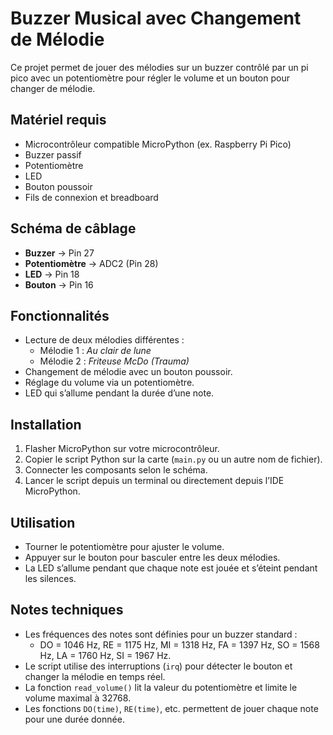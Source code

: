 # Buzzer Musical avec Changement de Mélodie

Ce projet permet de jouer des mélodies sur un buzzer contrôlé par un pi pico avec un potentiomètre pour régler le volume et un bouton pour changer de mélodie.

## Matériel requis

- Microcontrôleur compatible MicroPython (ex. Raspberry Pi Pico)
- Buzzer passif
- Potentiomètre
- LED
- Bouton poussoir
- Fils de connexion et breadboard

## Schéma de câblage

- **Buzzer** → Pin 27  
- **Potentiomètre** → ADC2 (Pin 28)  
- **LED** → Pin 18  
- **Bouton** → Pin 16 

## Fonctionnalités

- Lecture de deux mélodies différentes :
  - Mélodie 1 : *Au clair de lune*  
  - Mélodie 2 : *Friteuse McDo (Trauma)*
- Changement de mélodie avec un bouton poussoir.
- Réglage du volume via un potentiomètre.
- LED qui s’allume pendant la durée d’une note.

## Installation

1. Flasher MicroPython sur votre microcontrôleur.
2. Copier le script Python sur la carte (`main.py` ou un autre nom de fichier).
3. Connecter les composants selon le schéma.
4. Lancer le script depuis un terminal ou directement depuis l’IDE MicroPython.

## Utilisation

- Tourner le potentiomètre pour ajuster le volume.
- Appuyer sur le bouton pour basculer entre les deux mélodies.
- La LED s’allume pendant que chaque note est jouée et s’éteint pendant les silences.

## Notes techniques

- Les fréquences des notes sont définies pour un buzzer standard :
  - DO = 1046 Hz, RE = 1175 Hz, MI = 1318 Hz, FA = 1397 Hz, SO = 1568 Hz, LA = 1760 Hz, SI = 1967 Hz.
- Le script utilise des interruptions (`irq`) pour détecter le bouton et changer la mélodie en temps réel.
- La fonction `read_volume()` lit la valeur du potentiomètre et limite le volume maximal à 32768.
- Les fonctions `DO(time)`, `RE(time)`, etc. permettent de jouer chaque note pour une durée donnée.
